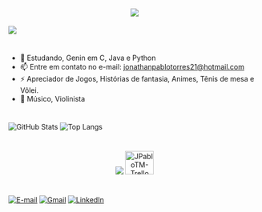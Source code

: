 #
<h1 align="center">
<img src="https://readme-typing-svg.herokuapp.com/?font=Righteous&size=35&center=true&vCenter=true&width=500&height=70&duration=2500&lines=As+gaiolas+são+o+lugar;+onde+as+certezas+moram;+-+Dostoiévski+-;Olá!+👋🏿;+me+chamo+Jonathan+Pablo,;+sou+graduando+em;+Engenharia+da+Computação;++;++;" />
</h1>
<img src="/Imagens e Gifs/Super Mario Code Gif.gif">        
                                    
#   
                                          
- 🌱 Estudando, Genin em C, Java e Python
- 📫 Entre em contato no e-mail: jonathanpablotorres21@hotmail.com
- ⚡ Apreciador de Jogos, Histórias de fantasia, Animes, Tênis de mesa e Vôlei.
- 🎻 Músico, Violinista

#
![GitHub Stats](https://github-readme-stats.vercel.app/api?username=JPabloTM&theme=transparent&bg_color=000&border_color=30A3DC&show_icons=true&icon_color=30A3DC&title_color=E94D5F&text_color=FFF)
![Top Langs](https://github-readme-stats-git-masterrstaa-rickstaa.vercel.app/api/top-langs/?username=SEUUSERNAME&layout=compact&bg_color=000&border_color=30A3DC&title_color=E94D5F&text_color=FFF)
#

<div align="center" >
  <img src="https://skillicons.dev/icons?i=py,c,git,java,figma" />
  <img align="superior" alt="JPabloTM-Trello" height="47" width="57" 
   src="https://cdn.jsdelivr.net/gh/devicons/devicon/icons/trello/trello-plain.svg" >
</div>

#
  
[![E-mail](https://img.shields.io/badge/-Email-000?style=for-the-badge&logo=microsoft-outlook&logoColor=28A8EA&color=000)](mailto:jonathanpablotorres21@hotmail.com)
[![Gmail](https://img.shields.io/badge/Gmail-333333?style=for-the-badge&logo=gmail&logoColor=red&color=000)](mailto:jonathanpablotorres12@gmail.com)
[![LinkedIn](https://img.shields.io/badge/LinkedIn-0077B5?style=for-the-badge&logo=linkedin&logoColor=0A66C2&color=000)](https://www.linkedin.com/in/jpablotm1/)



